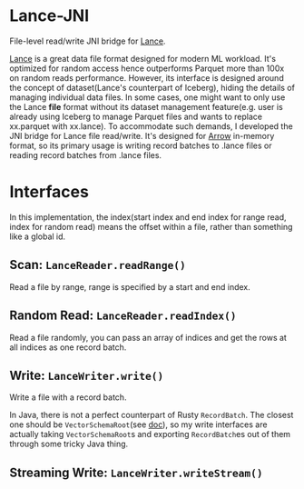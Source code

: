 # Lance-JNI

File-level read/write JNI bridge for [Lance](https://github.com/lancedb/lance).

[Lance](https://github.com/lancedb/lance) is a great data file format designed for modern ML workload. It's optimized for random access hence outperforms Parquet more than 100x on random reads performance. However, its interface is designed around the concept of dataset(Lance's counterpart of Iceberg), hiding the details of managing individual data files. In some cases, one might want to only use the Lance **file** format without its dataset management feature(e.g. user is already using Iceberg to manage Parquet files and wants to replace xx.parquet with xx.lance). To accommodate such demands, I developed the JNI bridge for Lance file read/write. It's designed for [Arrow](https://github.com/apache/arrow) in-memory format, so its primary usage is writing record batches to .lance files or reading record batches from .lance files.

# Interfaces

In this implementation, the index(start index and end index for range read, index for random read) means the offset within a file, rather than something like a global id.

## Scan: `LanceReader.readRange()`

Read a file by range, range is specified by a start and end index. 

## Random Read: `LanceReader.readIndex()`

Read a file randomly, you can pass an array of indices and get the rows at all indices as one record batch.

## Write: `LanceWriter.write()`

Write a file with a record batch. 

In Java, there is not a perfect counterpart of Rusty `RecordBatch`. The closest one should be `VectorSchemaRoot`(see [doc](https://arrow.apache.org/docs/java/vector_schema_root.html)), so my write interfaces are actually taking `VectorSchemaRoot`s and exporting `RecordBatch`es out of them through some tricky Java thing.

## Streaming Write: `LanceWriter.writeStream()`
